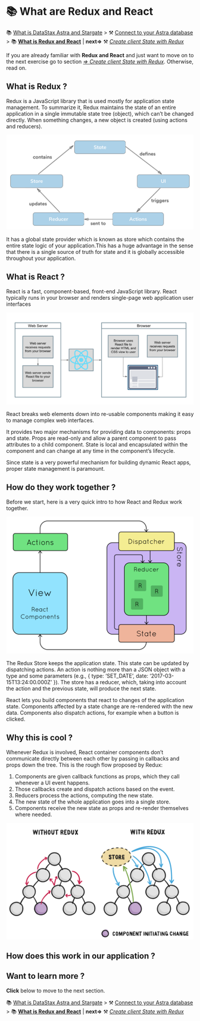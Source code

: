 # 📚 What are Redux and React

📚 [What is DataStax Astra and Stargate](./README_Astra_Stargate.md) > ⚒️ [Connect to your Astra database](./README_step02.md) > 📚 **[What is Redux and React](#)** |  **next=>** ⚒️ *[Create client State with Redux](./README_step03.md)*

If you are already familiar with **Redux and React** and just want to move on to the next exercise go to section [*=> Create client State with Redux*](./README_step03.md). Otherwise, read on.

## What is Redux ? 

Redux is a JavaScript library that is used mostly for application state management. To summarize it, Redux maintains the state of an entire application in a single immutable state tree (object), which can’t be changed directly. When something changes, a new object is created (using actions and reducers). 


![redux-lifecycle](./tutorial/redux-lifecycle.png)

It has a global state provider which is known as store which contains the entire state logic of your application.This has a huge advantage in the sense that there is a single source of truth for state and it is globally accessible throughout your application.

## What is React ? 

React is a fast, component-based, front-end JavaScript library. React typically runs in your browser and renders single-page web application user interfaces

![react-flow](./tutorial/react-flow.png)

React breaks web elements down into re-usable components making it easy to manage complex web interfaces. 

It provides two major mechanisms for providing data to components: props and state. Props are read-only and allow a parent component to pass attributes to a child component. State is local and encapsulated within the component and can change at any time in the component’s lifecycle.

Since state is a very powerful mechanism for building dynamic React apps, proper state management is paramount.

## How do they work together ?

Before we start, here is a very quick intro to how React and Redux work together.

![react-redux-flow](./tutorial/react-redux-flow.png)

The Redux Store keeps the application state. This state can be updated by dispatching actions. An action is nothing more than a JSON object with a type and some parameters (e.g., { type: ‘SET_DATE’, date: ‘2017-03-15T13:24:00.000Z’ }). The store has a reducer, which, taking into account the action and the previous state, will produce the next state.

React lets you build components that react to changes of the application state. Components affected by a state change are re-rendered with the new data. Components also dispatch actions, for example when a button is clicked.



## Why this is cool ?


 Whenever Redux is involved, React container components don’t communicate directly between each other by passing in callbacks and props down the tree.
This is the rough flow proposed by Redux:
1. Components are given callback functions as props, which they call whenever a UI event happens.
2. Those callbacks create and dispatch actions based on the event.
3. Reducers process the actions, computing the new state.
4. The new state of the whole application goes into a single store.
5. Components receive the new state as props and re-render themselves where needed.

![component-state-change](./tutorial/component-state-change.png)


## How does this work in our application ?

## Want to learn more ?

**Click** below to move to the next section.

📚 [What is DataStax Astra and Stargate](./README_Astra_Stargate.md) > ⚒️ [Connect to your Astra database](./README_step02.md) > 📚 **[What is Redux and React](#)** |  **next=>** ⚒️ *[Create client State with Redux](./README_step03.md)*